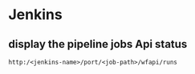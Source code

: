 # Jenkins

## display the pipeline  jobs Api status 
```
http:/<jenkins-name>/port/<job-path>/wfapi/runs
```
